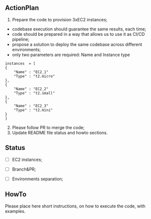 ## ActionPlan
1. Prepare the code to provision 3xEC2 instances;
- codebase execution should guarantee the same results, each time;
- code should be prepared in a way that allows us to use it as CI/CD pipeline;
- propose a solution to deploy the same codebase across different environments;
- only two parameters are required: Name and Instance type
```
instances  = [
{
    "Name" : "EC2_1"
    "Type" : "t2.micro"
},
{
    "Name" : "EC2_2"
    "Type" : "t2.small"
},
{
    "Name" : "EC2_3"
    "Type" : "t2.mini"
}
]
```
2. Please follow PR to merge the code;
3. Update README file status and howto sections.

## Status
- [ ] EC2 instances;
- [ ] Branch&PR;
- [ ] Environments separation;


## HowTo
Please place here short instructions, on how to execute the code, with examples.

